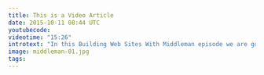```yaml
---
title: This is a Video Article
date: 2015-10-11 08:44 UTC
youtubecode:
videotime: "15:26"
introtext: "In this Building Web Sites With Middleman episode we are going to be talking about Middleman permalink or URLs and how you can make them better."
image: middleman-01.jpg
tags:
---
```


